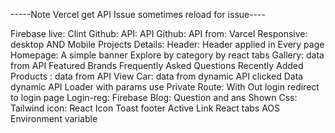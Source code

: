 -----Note Vercel get API Issue sometimes reload for issue----

Firebase live: 
Clint Github: 
API: 
API Github: 
API from: Varcel
Responsive: desktop AND Mobile
Projects Details:
Header: Header applied in Every page
Homepage:
A simple banner
Explore by category by react tabs
Gallery: data from API
Featured Brands
Frequently Asked Questions
Recently Added Products : data from API
View Car: data from dynamic API
clicked Data dynamic API Loader with params use
Private Route: With Out login redirect to login page
Login-reg: Firebase
Blog: Question and ans Shown
Css: Tailwind
icon: React Icon
Toast
footer
Active Link
React tabs
AOS
Environment variable